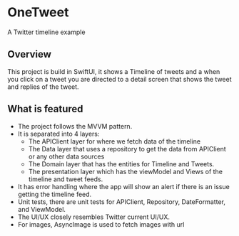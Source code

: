 # OneTweet
A Twitter timeline example


## Overview

This project is build in SwiftUI, it shows a Timeline of tweets and a when you click on 
a tweet you are directed to a detail screen that shows the tweet and replies of the tweet. 


## What is featured

- The project follows the MVVM pattern.
- It is separated into 4 layers:
    - The APIClient layer for where we fetch data of the timeline
    - The Data layer that uses a repository to get the data from APIClient or any other data sources
    - The Domain layer that has the entities for Timeline and Tweets.
    - The presentation layer which has the viewModel and Views of the timeline and tweet feeds.
- It has error handling where the app will show an alert if there is an issue getting the timeline feed.
- Unit tests, there are unit tests for APIClient, Repository, DateFormatter, and ViewModel.
- The UI/UX closely resembles Twitter current UI/UX.
- For images, AsyncImage is used to fetch images with url


